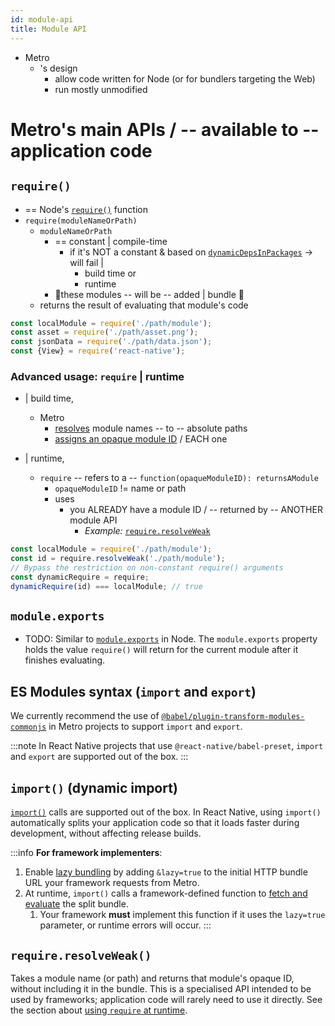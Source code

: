```yaml
---
id: module-api
title: Module API
---
```


* Metro
  * 's design
    * allow code written for Node (or for bundlers targeting the Web)
    * run mostly unmodified 

# Metro's main APIs / -- available to -- application code

## `require()`

* == Node's [`require()`](https://nodejs.org/api/modules.html#requireid) function 
* `require(moduleNameOrPath)`
  * `moduleNameOrPath`
    * == constant | compile-time
      * if it's NOT a constant & based on [`dynamicDepsInPackages`](./Configuration.md#dynamicdepsinpackages) -> will fail | 
        * build time or
        * runtime
    * 👀these modules -- will be -- added | bundle 👀
  * returns the result of evaluating that module's code

```js
const localModule = require('./path/module');
const asset = require('./path/asset.png');
const jsonData = require('./path/data.json');
const {View} = require('react-native');
```

### Advanced usage: `require` | runtime

* | build time,
  * Metro 
    * [resolves](./Resolution.md) module names -- to -- absolute paths
    * [assigns an opaque module ID](./Configuration.md#createmoduleidfactory) / EACH one

* | runtime,
  * `require` -- refers to a -- `function(opaqueModuleID): returnsAModule`
    * `opaqueModuleID` != name or path 
    * uses
      * you ALREADY have a module ID / -- returned by -- ANOTHER module API
        * _Example:_ [`require.resolveWeak`](#require-resolveweak)

```js
const localModule = require('./path/module');
const id = require.resolveWeak('./path/module');
// Bypass the restriction on non-constant require() arguments
const dynamicRequire = require;
dynamicRequire(id) === localModule; // true
```

## `module.exports`

* TODO:
Similar to [`module.exports`](https://nodejs.org/api/modules.html#moduleexports) in Node. 
The `module.exports` property holds the value `require()` will return for the current module after it finishes evaluating.

## ES Modules syntax (`import` and `export`)

We currently recommend the use of [`@babel/plugin-transform-modules-commonjs`](https://babeljs.io/docs/babel-plugin-transform-modules-commonjs) in Metro projects to support `import` and `export`.

:::note
In React Native projects that use `@react-native/babel-preset`, `import` and `export` are supported out of the box.
:::

## `import()` (dynamic import)

[`import()`](https://developer.mozilla.org/en-US/docs/Web/JavaScript/Reference/Operators/import) calls are supported out of the box. 
In React Native, using `import()` automatically splits your application code so that it loads faster during development, without affecting release builds.

:::info
**For framework implementers**:
1. Enable [lazy bundling](https://github.com/react-native-community/discussions-and-proposals/blob/main/proposals/0605-lazy-bundling.md) by adding `&lazy=true` to the initial HTTP bundle URL your framework requests from Metro.
2. At runtime, `import()` calls a framework-defined function to [fetch and evaluate](https://github.com/react-native-community/discussions-and-proposals/blob/main/proposals/0605-lazy-bundling.md#__loadbundleasync-in-metro) the split bundle. 
   1. Your framework **must** implement this function if it uses the `lazy=true` parameter, or runtime errors will occur.
   :::

## `require.resolveWeak()`

Takes a module name (or path) and returns that module's opaque ID, without including it in the bundle. 
This is a specialised API intended to be used by frameworks; application code will rarely need to use it directly. 
See the section about [using `require` at runtime](#advanced-usage-require-at-runtime).
